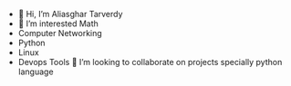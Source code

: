- 👋 Hi, I’m Aliasghar Tarverdy
- 👀 I’m interested Math
- Computer Networking
- Python
- Linux
- Devops Tools
💞️ I’m looking to collaborate on projects specially python language 

<!---
ali-tarverdy/ali-tarverdy is a ✨ special ✨ repository because its `README.md` (this file) appears on your GitHub profile.
You can click the Preview link to take a look at your changes.
--->
